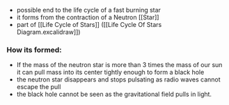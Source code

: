 - possible end to the life cycle of a fast burning star
- it forms from the contraction of a Neutron [[Star]]
- part of [[Life Cycle of Stars]] ([[Life Cycle Of Stars Diagram.excalidraw]])


### How its formed:
- If the mass of the neutron star is more than 3 times the mass of our sun it can pull mass into its center tightly enough to form a black hole
- the neutron star disappears and stops pulsating as radio waves cannot escape the pull
- the black hole cannot be seen as the gravitational field pulls in light.
